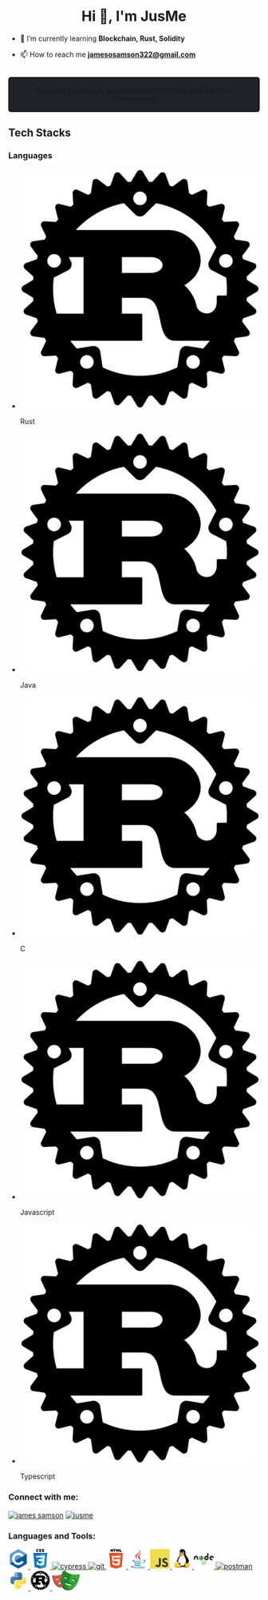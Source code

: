 <link rel="stylesheet" href="src/styles.css">
<h1 align="center">Hi 👋, I'm JusMe</h1>


- 🌱 I’m currently learning **Blockchain, Rust, Solidity**

- 📫 How to reach me **jamesosamson322@gmail.com**

<br>

<div align="center"
style="
border: 2px solid black;
border-radius: 5px;
padding: 1rem;
background: #1e2229;
overflow-wrap: break-word;
">
Currently learning on Blockchain development 
and Backend Development 
</div>

<div class="tech-stack">
    <h2>Tech Stacks</h2>
    <div class="col-2"></div>
    <div class="container-display">
        <h3>Languages</h3>
        <div class="list-container"> 
            <ul class="language-list">
                <li>
                    <img src="assets/Rust_programming_language_black_logo.svg.png" alt="blank"></img>
                    <p>Rust</p>
                </li>
                <li>
                    <img src="assets/Rust_programming_language_black_logo.svg.png" alt="blank"></img>
                    <p>Java</p>
                </li>
                <li>
                    <img src="assets/Rust_programming_language_black_logo.svg.png" alt="blank"></img>
                    <p>C</p>
                </li>
                <li>
                    <img src="assets/Rust_programming_language_black_logo.svg.png" alt="blank"></img>
                    <p>Javascript</p>
                </li>
                <li>
                    <img src="assets/Rust_programming_language_black_logo.svg.png" alt="blank"></img>
                    <p>Typescript</p>
                </li>
            </ul>
        </div>
    </div>
</div>


<h3 align="left">Connect with me:</h3>
<p align="left">
<a href="https://linkedin.com/in/james samson" target="blank"><img align="center" src="https://raw.githubusercontent.com/rahuldkjain/github-profile-readme-generator/master/src/images/icons/Social/linked-in-alt.svg" alt="james samson" height="30" width="40" /></a>
<a href="https://www.leetcode.com/jusme" target="blank"><img align="center" src="https://raw.githubusercontent.com/rahuldkjain/github-profile-readme-generator/master/src/images/icons/Social/leet-code.svg" alt="jusme" height="30" width="40" /></a>
</p>

<h3 align="left">Languages and Tools:</h3>
<p align="left"> <a href="https://www.cprogramming.com/" target="_blank" rel="noreferrer"> <img src="https://raw.githubusercontent.com/devicons/devicon/master/icons/c/c-original.svg" alt="c" width="40" height="40"/> </a> <a href="https://www.w3schools.com/css/" target="_blank" rel="noreferrer"> <img src="https://raw.githubusercontent.com/devicons/devicon/master/icons/css3/css3-original-wordmark.svg" alt="css3" width="40" height="40"/> </a> <a href="https://www.cypress.io" target="_blank" rel="noreferrer"> <img src="https://raw.githubusercontent.com/simple-icons/simple-icons/6e46ec1fc23b60c8fd0d2f2ff46db82e16dbd75f/icons/cypress.svg" alt="cypress" width="40" height="40"/> </a> <a href="https://git-scm.com/" target="_blank" rel="noreferrer"> <img src="https://www.vectorlogo.zone/logos/git-scm/git-scm-icon.svg" alt="git" width="40" height="40"/> </a> <a href="https://www.w3.org/html/" target="_blank" rel="noreferrer"> <img src="https://raw.githubusercontent.com/devicons/devicon/master/icons/html5/html5-original-wordmark.svg" alt="html5" width="40" height="40"/> </a> <a href="https://www.java.com" target="_blank" rel="noreferrer"> <img src="https://raw.githubusercontent.com/devicons/devicon/master/icons/java/java-original.svg" alt="java" width="40" height="40"/> </a> <a href="https://developer.mozilla.org/en-US/docs/Web/JavaScript" target="_blank" rel="noreferrer"> <img src="https://raw.githubusercontent.com/devicons/devicon/master/icons/javascript/javascript-original.svg" alt="javascript" width="40" height="40"/> </a> <a href="https://www.linux.org/" target="_blank" rel="noreferrer"> <img src="https://raw.githubusercontent.com/devicons/devicon/master/icons/linux/linux-original.svg" alt="linux" width="40" height="40"/> </a> <a href="https://nodejs.org" target="_blank" rel="noreferrer"> <img src="https://raw.githubusercontent.com/devicons/devicon/master/icons/nodejs/nodejs-original-wordmark.svg" alt="nodejs" width="40" height="40"/> </a> <a href="https://postman.com" target="_blank" rel="noreferrer"> <img src="https://www.vectorlogo.zone/logos/getpostman/getpostman-icon.svg" alt="postman" width="40" height="40"/> </a> <a href="https://www.python.org" target="_blank" rel="noreferrer"> <img src="https://raw.githubusercontent.com/devicons/devicon/master/icons/python/python-original.svg" alt="python" width="40" height="40"/> </a> <a href="https://www.rust-lang.org" target="_blank" rel="noreferrer"> <img src="./assets/Rust_programming_language_black_logo.svg.png" alt="rust" width="40" height="40"/> </a><img src="./assets/playwright-logo-22FA8B9E63-seeklogo.com.png" alt="rust" width="55" height="40"/> </a> </p>



